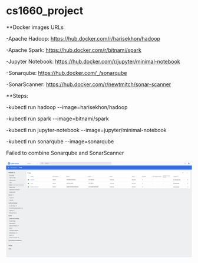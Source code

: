 # cs1660_project
**Docker images URLs

-Apache Hadoop: https://hub.docker.com/r/harisekhon/hadoop

-Apache Spark: https://hub.docker.com/r/bitnami/spark

-Jupyter Notebook: https://hub.docker.com/r/jupyter/minimal-notebook

-Sonarqube: https://hub.docker.com/_/sonarqube

-SonarScanner: https://hub.docker.com/r/newtmitch/sonar-scanner

**Steps: 

-kubectl run hadoop --image=harisekhon/hadoop

-kubectl run spark --image=bitnami/spark

-kubectl run jupyter-notebook --image=jupyter/minimal-notebook

-kubectl run sonarqube --image=sonarqube

Failed to combine Sonarqube and SonarScanner

![image](https://github.com/angel4576/cs1660_project/blob/master/Kubernetes.png)
